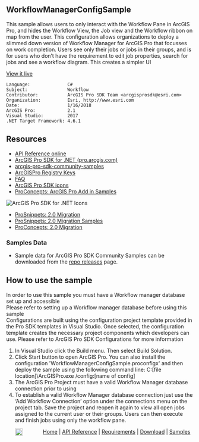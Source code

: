 ## WorkflowManagerConfigSample

<!-- TODO: Write a brief abstract explaining this sample -->
This sample allows users to only interact with the Workflow Pane in ArcGIS Pro, and hides the Workflow View, the Job view and the Workflow ribbon on map from the user. This configuration allows organizations to deploy a slimmed down version of Workflow Manager for ArcGIS Pro that focusses on work completion. Users see only their jobs or jobs in their groups, and is for users who don’t have the requirement to edit job properties, search for jobs and see a workflow diagram. This creates a simpler UI   
  


<a href="http://pro.arcgis.com/en/pro-app/sdk/" target="_blank">View it live</a>

<!-- TODO: Fill this section below with metadata about this sample-->
```
Language:              C#
Subject:               Workflow
Contributor:           ArcGIS Pro SDK Team <arcgisprosdk@esri.com>
Organization:          Esri, http://www.esri.com
Date:                  1/16/2018
ArcGIS Pro:            2.1
Visual Studio:         2017
.NET Target Framework: 4.6.1
```

## Resources

* [API Reference online](http://pro.arcgis.com/en/pro-app/sdk/api-reference)
* <a href="http://pro.arcgis.com/en/pro-app/sdk/" target="_blank">ArcGIS Pro SDK for .NET (pro.arcgis.com)</a>
* [arcgis-pro-sdk-community-samples](http://github.com/Esri/arcgis-pro-sdk-community-samples)
* [ArcGISPro Registry Keys](http://github.com/Esri/arcgis-pro-sdk/wiki/ArcGIS-Pro-Registry-Keys)
* [FAQ](http://github.com/Esri/arcgis-pro-sdk/wiki/FAQ)
* [ArcGIS Pro SDK icons](https://github.com/Esri/arcgis-pro-sdk/releases/tag/1.4.0.7198)
* [ProConcepts: ArcGIS Pro Add in Samples](https://github.com/Esri/arcgis-pro-sdk-community-samples/wiki/ProConcepts-ArcGIS-Pro-Add-in-Samples)

![ArcGIS Pro SDK for .NET Icons](https://esri.github.io/arcgis-pro-sdk/images/Home/Image-of-icons.png "ArcGIS Pro SDK Icons")

* [ProSnippets: 2.0 Migration](http://github.com/Esri/arcgis-pro-sdk/wiki/ProSnippets-Migrating-to-2.0)  
* [ProSnippets: 2.0 Migration Samples](http://github.com/Esri/arcgis-pro-sdk/wiki/ProSnippets-2.0-Migration-Samples)  
* [ProConcepts: 2.0 Migration](http://github.com/Esri/arcgis-pro-sdk/wiki/ProConcepts-2.0-Migration-Guide)  

### Samples Data

* Sample data for ArcGIS Pro SDK Community Samples can be downloaded from the [repo releases](https://github.com/Esri/arcgis-pro-sdk-community-samples/releases) page.  

## How to use the sample
<!-- TODO: Explain how this sample can be used. To use images in this section, create the image file in your sample project's screenshots folder. Use relative url to link to this image using this syntax: ![My sample Image](FacePage/SampleImage.png) -->
In order to use this sample you must have a Workflow manager database set up and accessible    
Please refer to setting up a Workflow manager database before using this sample   
Configurations are built using the configuration project template provided in the Pro SDK templates in Visual Studio.  Once selected, the configuration template creates the necessary project components which developers can use. Please refer to ArcGIS Pro SDK Configurations for more information   
  
1. In Visual Studio click the Build menu. Then select Build Solution.    
1. Click Start button to open ArcGIS Pro. You can also install the configuration  'WorkflowManagerConfigSample.proconfigx' and then deploy the sample using the following command line: C:[file location]\ArcGISPro.exe /config:[name of config]   
1. The ArcGIS Pro Project must have a valid Workflow Manager database connection prior to using   
1. To establish a valid Workflow Manager database connection just use the ‘Add Workflow Connection’ option under the connections menu on the project tab. Save the project and reopen it again to view all open jobs assigned to the current user or their groups. Users can then execute and finish jobs using only the workflow pane.   
  


<!-- End -->

&nbsp;&nbsp;&nbsp;&nbsp;&nbsp;&nbsp;<img src="http://esri.github.io/arcgis-pro-sdk/images/ArcGISPro.png"  alt="ArcGIS Pro SDK for Microsoft .NET Framework" height = "20" width = "20" align="top"  >
&nbsp;&nbsp;&nbsp;&nbsp;&nbsp;&nbsp;&nbsp;&nbsp;&nbsp;&nbsp;&nbsp;&nbsp;
[Home](https://github.com/Esri/arcgis-pro-sdk/wiki) | <a href="http://pro.arcgis.com/en/pro-app/sdk/api-reference" target="_blank">API Reference</a> | [Requirements](https://github.com/Esri/arcgis-pro-sdk/wiki#requirements) | [Download](https://github.com/Esri/arcgis-pro-sdk/wiki#installing-arcgis-pro-sdk-for-net) | <a href="http://github.com/esri/arcgis-pro-sdk-community-samples" target="_blank">Samples</a>
